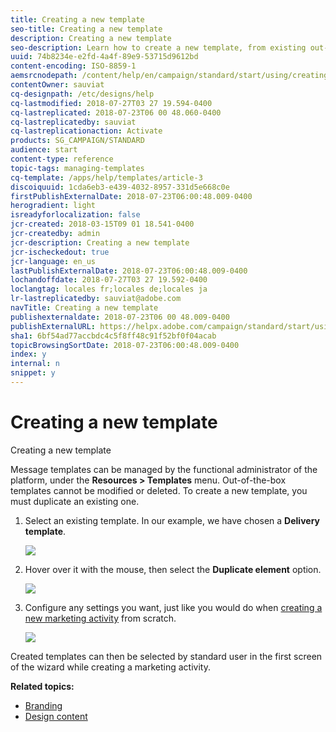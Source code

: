 ```yaml
---
title: Creating a new template
seo-title: Creating a new template
description: Creating a new template
seo-description: Learn how to create a new template, from existing out-of-box activity templates for email, SMS, push notification deliveries, etc.
uuid: 74b8234e-e2fd-4a4f-89e9-53715d9612bd
content-encoding: ISO-8859-1
aemsrcnodepath: /content/help/en/campaign/standard/start/using/creating-a-new-template
contentOwner: sauviat
cq-designpath: /etc/designs/help
cq-lastmodified: 2018-07-27T03 27 19.594-0400
cq-lastreplicated: 2018-07-23T06 00 48.060-0400
cq-lastreplicatedby: sauviat
cq-lastreplicationaction: Activate
products: SG_CAMPAIGN/STANDARD
audience: start
content-type: reference
topic-tags: managing-templates
cq-template: /apps/help/templates/article-3
discoiquuid: 1cda6eb3-e439-4032-8957-331d5e668c0e
firstPublishExternalDate: 2018-07-23T06:00:48.009-0400
herogradient: light
isreadyforlocalization: false
jcr-created: 2018-03-15T09 01 18.541-0400
jcr-createdby: admin
jcr-description: Creating a new template
jcr-ischeckedout: true
jcr-language: en_us
lastPublishExternalDate: 2018-07-23T06:00:48.009-0400
lochandoffdate: 2018-07-27T03 27 19.592-0400
loclangtag: locales fr;locales de;locales ja
lr-lastreplicatedby: sauviat@adobe.com
navTitle: Creating a new template
publishexternaldate: 2018-07-23T06 00 48.009-0400
publishExternalURL: https://helpx.adobe.com/campaign/standard/start/using/creating-a-new-template.html
sha1: 6bf54ad77accbdc4c5f8ff48c91f52bf0f04acab
topicBrowsingSortDate: 2018-07-23T06:00:48.009-0400
index: y
internal: n
snippet: y
---
```


# Creating a new template

Creating a new template

Message templates can be managed by the functional administrator of the platform, under the **Resources > Templates** menu. Out-of-the-box templates cannot be modified or deleted. To create a new template, you must duplicate an existing one.

1. Select an existing template. In our example, we have chosen a **Delivery template**.

   ![](assets/template_2.png)

1. Hover over it with the mouse, then select the **Duplicate element** option.

   ![](assets/template_3.png)

1. Configure any settings you want, just like you would do when [creating a new marketing activity](../../start/using/marketing-activities.md#creating-a-marketing-activity) from scratch.

   ![](assets/template_4.png)

Created templates can then be selected by standard user in the first screen of the wizard while creating a marketing activity.

**Related topics:**

* [Branding](../../administration/using/branding.md)
* [Design content](../../designing/using/about-email-content-design.md)

